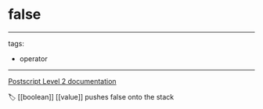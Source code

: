 # false

---
tags:

- operator

---

[Postscript Level 2 documentation](https://hepunx.rl.ac.uk/~adye/psdocs/ref/PSL2f.html#false)

🏷️ [[boolean]] [[value]]
pushes false onto the stack
